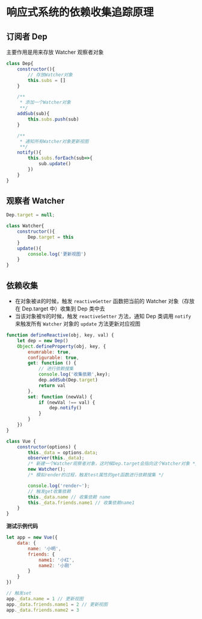 # 响应式系统的依赖收集追踪原理

## 订阅者 Dep
主要作用是用来存放 Watcher 观察者对象
```js
class Dep{
    constructor(){
        // 存放Watcher对象
        this.subs = []
    }

    /**
     * 添加一个Watcher对象
     **/
    addSub(sub){
        this.subs.push(sub)
    }

    /**
     * 通知所有Watcher对象更新视图
     **/
    notify(){
        this.subs.forEach(sub=>{
            sub.update()
        })
    }
}
```

## 观察者 Watcher
```js
Dep.target = null;

class Watcher{
    constructor(){
        Dep.target = this
    }
    update(){
        console.log('更新视图')
    }
}
```
## 依赖收集
* 在对象被`读`的时候，触发 `reactiveGetter` 函数把当前的 Watcher 对象（存放在 Dep.target 中）收集到 Dep 类中去
* 当该对象被`写`的时候，触发 `reactiveSetter` 方法，通知 Dep 类调用 `notify` 来触发所有 `Watcher` 对象的 `update` 方法更新对应视图
```js
function defineReactive(obj, key, val) {
    let dep = new Dep()
    Object.defineProperty(obj, key, {
        enumrable: true,
        configurable: true,
        get: function () {
            // 进行依赖搜集
            console.log('收集依赖',key);
            dep.addSub(Dep.target)
            return val
        },
        set: function (newVal) {
            if (newVal !== val) {
                dep.notify()
            }
        }
    })
}

class Vue {
    constructor(options) {
        this._data = options.data;
        observer(this._data);
        /* 新建一个Watcher观察者对象，这时候Dep.target会指向这个Watcher对象 */
        new Watcher();
        /* 模拟render的过程，触发test属性的get函数进行依赖搜集 */

        console.log('render~');
        // 触发get收集依赖
        this._data.name // 收集依赖 name
        this._data.friends.name1 // 收集依赖name1
    }
}
```
**测试示例代码**
```js
let app = new Vue({
    data: {
        name: '小明',
        friends: {
            name1: '小红',
            name2: '小刚'
        }
    }
})

// 触发set
app._data.name = 1 // 更新视图
app._data.friends.name1 = 2 // 更新视图
app._data.friends.name2 = 3
```